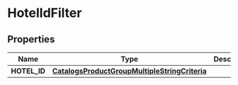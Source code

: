 
# HotelIdFilter

## Properties
| Name | Type | Description | Notes |
| ------------ | ------------- | ------------- | ------------- |
| **HOTEL_ID** | [**CatalogsProductGroupMultipleStringCriteria**](.md) |  |  |



